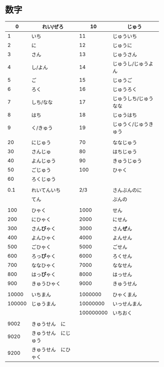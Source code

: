 # 数字

| 0      | れい/ぜろ            | 10        | じゅう                |
| ------ | -------------------- | --------- | --------------------- |
| 1      | いち                 | 11        | じゅういち            |
| 2      | に                   | 12        | じゅうに              |
| 3      | さん                 | 13        | じゅうさん            |
| 4      | し/よん              | 14        | じゅうし/じゅうよん   |
| 5      | ご                   | 15        | じゅうご              |
| 6      | ろく                 | 16        | じゅうろく            |
| 7      | しち/なな            | 17        | じゅうしち/じゅうなな |
| 8      | はち                 | 18        | じゅうはち            |
| 9      | く/きゅう            | 19        | じゅうく/じゅうきゅう |
|        |                      |           |                       |
| 20     | にじゅう             | 70        | ななじゅう            |
| 30     | さんじゅ             | 80        | はちじゅう            |
| 40     | よんじゅう           | 90        | きゅうじゅう          |
| 50     | ごじゅう             | 100       | ひゃく                |
| 60     | ろくじゅう           |           |                       |
|        |                      |           |                       |
| 0.1    | れいてんいち         | 2/3       | さんぶんのに          |
|        | てん                 |           | ぶんの                |
|        |                      |           |                       |
| 100    | ひゃく               | 1000      | せん                  |
| 200    | にひゃく             | 2000      | にせん                |
| 300    | さん**び**ゃく       | 3000      | さん**ぜ**ん          |
| 400    | よんひゃく           | 4000      | よんせん              |
| 500    | ごひゃく             | 5000      | ごせん                |
| 600    | ろっ**ぴ**ゃく       | 6000      | ろくせん              |
| 700    | ななひゃく           | 7000      | ななせん              |
| 800    | はっ**ぴ**ゃく       | 8000      | はっせん              |
| 900    | きゅうひゃく         | 9000      | きゅうせん            |
|        |                      |           |                       |
| 10000  | いちまん             | 1000000   | ひゃくまん            |
| 100000 | じゅうまん           | 10000000  | いっせんまん          |
|        |                      | 100000000 | いちおく              |
|        |                      |           |                       |
| 9002   | きゅうせん　に       |           |                       |
| 9020   | きゅうせん　にじゅう |           |                       |
| 9200   | きゅうせん　にひゃく |           |                       |

